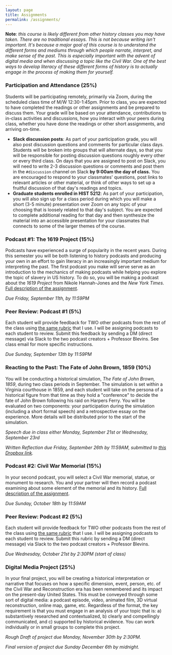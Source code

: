```yaml
---
layout: page
title: Assignments
permalink: /assignments/
---
```


**Note**: *this course is likely different from other history classes you may have taken. There are no traditional essays. This is not because writing isn't important. It's because a major goal of this course is to understand the different forms and mediums through which people narrate, interpret, and make sense of the past. This is especially important with the advent of digital media and when discussing a topic like the Civil War. One of the best ways to develop literacy of these different forms of history is to actually engage in the process of making them for yourself.* 

### Participation and Attendance (25%)

Students will be participating remotely, primarily via Zoom, during the scheduled class time of M/W 12:30-1:45pm. Prior to class, you are expected to have completed the readings or other assignments and be prepared to discuss them. Your grade will be based on your attendance, contributions to in-class activities and discussions, how you interact with your peers during class, whether you have done the readings or other short assignments, and arriving on-time. 

- **Slack discussion posts**: As part of your participation grade, you will also post discussion questions and comments for particular class days. Students will be broken into groups that will alternate days, so that you will be responsible for posting discussion questions roughly every other or every third class. On days that you are assigned to post on Slack, you will need to write 2-3 discussion questions or comments and post them in the `#discussion` channel on Slack **by 9:00am the day of class.** You are encouraged to respond to your classmates' questions, post links to relevant articles or other material, or think of other ways to set up a fruitful discussion of that day's readings and topics. 
- **Graduate students enrolled in HIST 5212**: As part of your participation, you will also sign up for a class period during which you will make a short (3-5 minute) presentation over Zoom on any topic of your choosing that is loosely related to that day's subject. You are expected to complete additional reading for that day and then synthesize the material into an accessible presentation for your classmates that connects to some of the larger themes of the course.

### Podcast #1: The 1619 Project (15%)

Podcasts have experienced a surge of popularity in the recent years. During this semester you will be both listening to history podcasts and producing your own in an effort to gain literacy in an increasingly important medium for interpreting the past. The first podcast you make will serve serve as an introduction to the mechanics of making podcasts while helping you explore the topic of slavery in US history. To do so, you will be making a podcast about the *1619 Project* from Nikole Hannah-Jones and the *New York Times*. [Full description of the assignment]({{site.baseurl}}/podcast-1).

*Due Friday, September 11th, by 11:59PM*

### Peer Review: Podcast #1 (5%)

Each student will provide feedback for TWO other podcasts from the rest of the class using [the same rubric]({{site.baseurl}}/downloads/podcast-rubric-blank.docx) that I use. I will be assigning podcasts to each student to review. Submit this feedback by sending a DM (direct message) via Slack to the two podcast creators + Professor Blevins. See class email for more specific instructions.

*Due Sunday, September 13th by 11:59PM*

### Reacting to the Past: The Fate of John Brown, 1859 (10%)

You will be conducting a historical simulation, *The Fate of John Brown, 1859*, during two class periods in September. The simulation is set within a Virginia courthouse in 1859, and each student will take on the persona of a historical figure from that time as they hold a "conference" to decide the fate of John Brown following his raid on Harpers Ferry. You will be evaluated on two components: your participation during the simulation (including a short formal speech) and a retrospective essay on the experience. More details will be distributed prior to the start of the simulation.

*Speech due in class either Monday, September 21st or Wednesday, September 23rd*

*Written Reflection due Friday, September 26th by 11:59AM, submitted to [this Dropbox link](https://www.dropbox.com/request/064JQos1brHDgNoLZpxP).*

### Podcast #2: Civil War Memorial (15%)

In your second podcast, you will select a Civil War memorial, statue, or monument to research. You and your partner will then record a podcast examining about some element of the memorial and its history. [Full description of the assignment]({{site.baseurl}}/podcast-2).

*Due Sunday, October 18th by 11:59AM*

### Peer Review: Podcast #2 (5%)

Each student will provide feedback for TWO other podcasts from the rest of the class using [the same rubric]({{site.baseurl}}/downloads/podcast-rubric.docx) that I use. I will be assigning podcasts to each student to review. Submit this rubric by sending a DM (direct message) via Slack to the two podcast creators + Professor Blevins.

*Due Wednesday, October 21st by 2:30PM (start of class)*

### Digital Media Project (25%)

In your final project, you will be creating a historical interpretation or narrative that focuses on how a specific dimension, event, person, etc. of the Civil War and Reconstruction era has been remembered and its impact on the present-day United States. This must be conveyed through some sort of digital media: a podcast episode, video, animated film, 3D virtual reconstruction, online map, game, etc. Regardless of the format, the key requirement is that you must engage in an analysis of your topic that is: a) substantively researched and contextualized, b) clearly and compellingly communicated, and c) supported by historical evidence. You can work individually or in small groups to complete this project.

*Rough Draft of project due Monday, November 30th by 2:30PM.*

*Final version of project due Sunday December 6th by midnight.*


